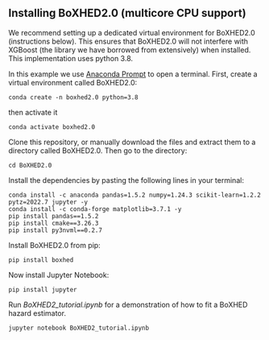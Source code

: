 ## Installing BoXHED2.0 (multicore CPU support)

We recommend setting up a dedicated virtual environment for BoXHED2.0 (instructions below). This ensures that BoXHED2.0 will not interfere with XGBoost (the library we have borrowed from extensively) when installed. This implementation uses python 3.8.

In this example we use [Anaconda Prompt](https://docs.anaconda.com/anaconda/install/) to open a terminal. First, create a virtual environment called BoXHED2.0:
```
conda create -n boxhed2.0 python=3.8
```

then activate it
```
conda activate boxhed2.0
```

Clone this repository, or manually download the files and extract them to a directory called BoXHED2.0. Then go to the directory:
```
cd BoXHED2.0
```

Install the dependencies by pasting the following lines in your terminal:
```
conda install -c anaconda pandas=1.5.2 numpy=1.24.3 scikit-learn=1.2.2 pytz=2022.7 jupyter -y
conda install -c conda-forge matplotlib=3.7.1 -y
pip install pandas==1.5.2
pip install cmake==3.26.3
pip install py3nvml==0.2.7
```

Install BoXHED2.0 from pip:
```
pip install boxhed
```

Now install Jupyter Notebook:
```
pip install jupyter
```

Run *BoXHED2_tutorial.ipynb* for a demonstration of how to fit a BoXHED hazard estimator.
```
jupyter notebook BoXHED2_tutorial.ipynb
``` 
